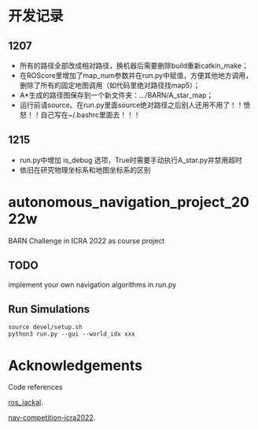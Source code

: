 # 开发记录
## 1207
+ 所有的路径全部改成相对路径，换机器后需要删除build重新catkin_make；
+ 在ROScore里增加了map_num参数并在run.py中赋值，方便其他地方调用，删除了所有的固定地图调用（如代码里绝对路径找map5）；
+ A*生成的路径图保存到一个新文件夹：.../BARN/A_star_map；
+ 运行前请source。在run.py里面source绝对路径之后别人还用不用了！！愤怒！！自己写在~/.bashrc里面去！！！

##  1215
+ run.py中增加 is_debug 选项，True时需要手动执行A_star.py并禁用超时
+ 依旧在研究物理坐标系和地图坐标系的区别


# autonomous_navigation_project_2022w
BARN Challenge in ICRA 2022 as course project

## TODO
implement your own navigation algorithms in run.py

## Run Simulations
```
source devel/setup.sh
python3 run.py --gui --world_idx xxx
```
# Acknowledgements
Code references

[ros_jackal](https://github.com/Daffan/ros_jackal).

[nav-competition-icra2022](https://github.com/Daffan/nav-competition-icra2022).
